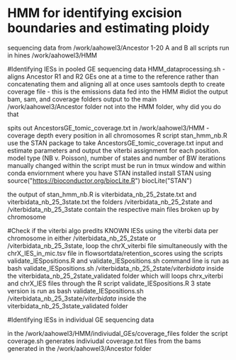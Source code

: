 # HMM for identifying excision boundaries and estimating ploidy

sequencing data from /work/aahowel3/Ancestor 1-20 A and B 
all scripts run in hines /work/aahowel3/HMM

#Identifying IESs in pooled GE sequencing data 
HMM_dataprocessing.sh - aligns Ancestor R1 and R2 GEs one at a time to the reference rather than concatenating them and aligning all at once
uses samtools depth to create coverage file - this is the emissions data fed into the HMM
#idiot the output bam, sam, and coverage folders output to the main /work/aahowel3/Ancestor folder not into the HMM folder, why did you do that 

spits out AncestorsGE_tomic_coverage.txt in /work/aahowel3/HMM - coverage depth every position in all chromosomes 
R script stan_hmm_nb.R use the STAN package to take AncestorsGE_tomic_coverage.txt input and estimate parameters and output the viterbi assignment for each position. 
model type (NB v. Poisson), number of states and number of BW iterations manually changed within the script 
must be run in tmux window and within conda enviornment where you have STAN installed 
install STAN using 
source("https://bioconductor.org/biocLite.R")
biocLite("STAN")

the output of stan_hmm_nb.R is viterbidata_nb_25_2state.txt and viterbidata_nb_25_3state.txt 
the folders /viterbidata_nb_25_2state and /viterbidata_nb_25_3state contain the respective main files broken up by chromosome 

#Check if the viterbi algo predits KNOWN IESs 
using the viterbi data per chromosome in either /viterbidata_nb_25_2state or /viterbidata_nb_25_3state, loop the chrX_viterbi file simultaneously with the chrX_IES_in_mic.tsv file in flowsortdata/retention_scores using the scripts validate_IESpositions.R and validate_IESpositions.sh 
command line is run as bash validate_IESpositions.sh /viterbidata_nb_25_2state/*viterbidata* inside the viterbidata_nb_25_2state_validated folder which will loops chrx_viterbi and chrX_IES files through the R script validate_IESpositions.R
3 state version is run as bash validate_IESpositions.sh /viterbidata_nb_25_3state/*viterbidata* inside the viterbidata_nb_25_3state_validated folder

#Identifying IESs in individual GE sequencing data 

in the /work/aahowel3/HMM/indiviudal_GEs/coverage_files folder the script coverage.sh generates indiviudal coverage.txt files from the bams generated in the /work/aahowel3/Ancestor folder 
